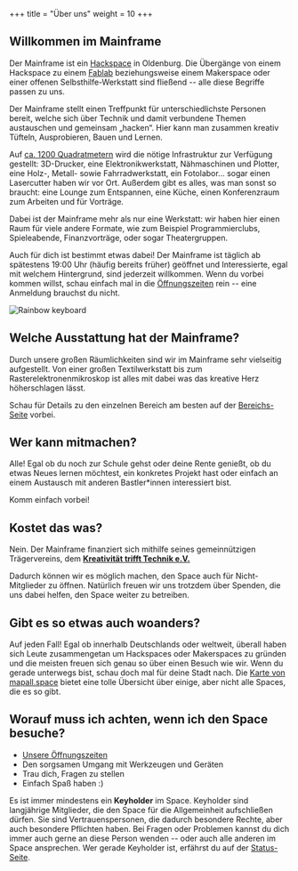 +++
title = "Über uns"
weight = 10
+++

## Willkommen im Mainframe

Der Mainframe ist ein [Hackspace](https://de.wikipedia.org/wiki/Hackerspace) in
Oldenburg. Die Übergänge von einem Hackspace zu einem
[Fablab](https://de.wikipedia.org/wiki/Fablab) beziehungsweise einem Makerspace
oder einer offenen Selbsthilfe-Werkstatt sind fließend -- alle diese
Begriffe passen zu uns.

Der Mainframe stellt einen Treffpunkt für unterschiedlichste Personen bereit,
welche sich über Technik und damit verbundene Themen austauschen und gemeinsam
„hacken“. Hier kann man zusammen kreativ Tüfteln, Ausprobieren, Bauen und
Lernen.

Auf [ca. 1200 Quadratmetern](https://map.mainframe.io) wird die nötige
Infrastruktur zur Verfügung gestellt: 3D-Drucker, eine Elektronikwerkstatt,
Nähmaschinen und Plotter, eine Holz-, Metall- sowie Fahrradwerkstatt, ein Fotolabor...
sogar einen Lasercutter haben wir vor Ort. Außerdem gibt es alles, was man sonst
so braucht: eine Lounge zum Entspannen, eine Küche, einen Konferenzraum zum
Arbeiten und für Vorträge.

Dabei ist der Mainframe mehr als nur eine Werkstatt: wir haben hier einen Raum
für viele andere Formate, wie zum Beispiel Programmierclubs, Spieleabende,
Finanzvorträge, oder sogar Theatergruppen.

Auch für dich ist bestimmt etwas dabei! Der Mainframe ist täglich ab spätestens
19:00 Uhr (häufig bereits früher) geöffnet und Interessierte, egal mit welchem
Hintergrund, sind jederzeit willkommen.
Wenn du vorbei kommen willst, schau einfach mal in die
[Öffnungszeiten](@/opening_times.md) rein -- eine Anmeldung brauchst du nicht.

![Rainbow keyboard](../../media/img/keyboard.jpg)

## Welche Ausstattung hat der Mainframe?

Durch unsere großen Räumlichkeiten sind wir im Mainframe sehr vielseitig
aufgestellt. Von einer großen Textilwerkstatt bis zum Rasterelektronenmikroskop
ist alles mit dabei was das kreative Herz höherschlagen lässt.

Schau für Details zu den einzelnen Bereich am besten auf der
[Bereichs-Seite](@/spacewalk/overview.md) vorbei.

## Wer kann mitmachen?

Alle! Egal ob du noch zur Schule gehst oder deine Rente genießt, ob du etwas
Neues lernen möchtest, ein konkretes Projekt hast oder einfach an einem
Austausch mit anderen Bastler*innen interessiert bist.

Komm einfach vorbei!

## Kostet das was?

Nein. Der Mainframe finanziert sich mithilfe seines gemeinnützigen
Trägervereins, dem [**Kreativität trifft Technik e.V.**](@/about/verein.md)

Dadurch können wir es möglich machen, den Space auch für Nicht-Mitglieder zu
öffnen. Natürlich freuen wir uns trotzdem über Spenden, die uns dabei helfen,
den Space weiter zu betreiben.

## Gibt es so etwas auch woanders?

Auf jeden Fall! Egal ob innerhalb Deutschlands oder weltweit, überall haben sich
Leute zusammengetan um Hackspaces oder Makerspaces zu gründen und die meisten
freuen sich genau so über einen Besuch wie wir. Wenn du gerade unterwegs bist,
schau doch mal für deine Stadt nach. Die
[Karte von mapall.space](https://mapall.space/index.php?menu=home)
bietet eine tolle Übersicht über einige, aber nicht alle Spaces, die es so gibt.

## Worauf muss ich achten, wenn ich den Space besuche?

<!-- TODO: Add DO's & DON'Ts -->

* [Unsere Öffnungszeiten](@/opening_times.md)
* Den sorgsamen Umgang mit Werkzeugen und Geräten
* Trau dich, Fragen zu stellen
* Einfach Spaß haben :)

Es ist immer mindestens ein **Keyholder** im Space. Keyholder sind langjährige
Mitglieder, die den Space für die Allgemeinheit aufschließen dürfen. Sie sind
Vertrauenspersonen, die dadurch besondere Rechte, aber auch besondere Pflichten
haben.  Bei Fragen oder Problemen kannst du dich immer auch gerne an diese
Person wenden -- oder auch alle anderen im Space ansprechen. Wer gerade
Keyholder ist, erfährst du auf der [Status-Seite](https://status.mainframe.io).
